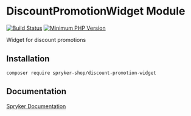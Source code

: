 # DiscountPromotionWidget Module
[![Build Status](https://travis-ci.org/spryker-shop/discount-promotion-widget.svg)](https://travis-ci.org/spryker-shop/discount-promotion-widget)
[![Minimum PHP Version](https://img.shields.io/badge/php-%3E%3D%207.3-8892BF.svg)](https://php.net/)

Widget for discount promotions

## Installation

```
composer require spryker-shop/discount-promotion-widget
```

## Documentation

[Spryker Documentation](https://academy.spryker.com)
